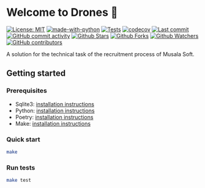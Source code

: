 # Welcome to Drones 👋

[![License: MIT](https://img.shields.io/badge/License-MIT-green.svg)](https://opensource.org/licenses/MIT)
[![made-with-python](https://img.shields.io/badge/Made%20with-Python-1f425f.svg)](https://www.python.org/)
[![Tests](https://github.com/leynier/drones/actions/workflows/tests.yml/badge.svg)](https://github.com/leynier/drones/actions/workflows/tests.yml)
[![codecov](https://codecov.io/gh/leynier/drones/branch/main/graph/badge.svg?token=iE7nhtLEd4)](https://codecov.io/gh/leynier/drones)
[![Last commit](https://img.shields.io/github/last-commit/leynier/drones.svg?style=flat)](https://github.com/leynier/drones/commits)
[![GitHub commit activity](https://img.shields.io/github/commit-activity/m/leynier/drones)](https://github.com/leynier/drones/commits)
[![Github Stars](https://img.shields.io/github/stars/leynier/drones?style=flat&logo=github)](https://github.com/leynier/drones/stargazers)
[![Github Forks](https://img.shields.io/github/forks/leynier/drones?style=flat&logo=github)](https://github.com/leynier/drones/network/members)
[![Github Watchers](https://img.shields.io/github/watchers/leynier/drones?style=flat&logo=github)](https://github.com/leynier/drones)
[![GitHub contributors](https://img.shields.io/github/contributors/leynier/drones)](https://github.com/leynier/drones/graphs/contributors)

A solution for the technical task of the recruitment process of Musala Soft.

## Getting started

### Prerequisites

- Sqlite3: [installation instructions](https://www.sqlite.org/index.html)
- Python: [installation instructions](https://www.python.org/downloads/)
- Poetry: [installation instructions](https://python-poetry.org/docs/master/#installation)
- Make: [installation instructions](https://www.gnu.org/software/make/manual/make.html)

### Quick start

```bash
make
```

### Run tests

```bash
make test
```
